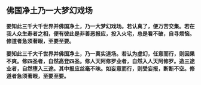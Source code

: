 ## 佛国净土乃一大梦幻戏场

**要知此三千大千世界并佛国净土，乃一大梦幻戏场。若认真了，便万苦交集。若在我人众生寿者之相，便有彼此是非善恶报应，投入火宅，总是看不破，自寻烦恼。修道者急须著眼，至要至要。**

**要知此三千大千世界并佛国净土，乃一真实道场。若认为虚幻，任意而行，则因果不爽。修四圣者，自然高登四圣。修人天阿修罗业者，自然入人天阿修罗。造三途业者，自然堕入三途。其中报应丝毫不昧。如妄意而行，则受妄报，断断不空。修道者急须著眼，至要至要。**
